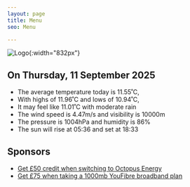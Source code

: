 ```yaml
---
layout: page
title: Menu
seo: Menu

---
```


![Logo](/images/logo.jpg){:width="832px"}

<!-- weather_marker starts -->
## On Thursday, 11 September 2025

- The average temperature today is 11.55˚C,
- With highs of 11.96˚C and lows of 10.94˚C,
- It may feel like 11.01˚C with moderate rain
- The wind speed is 4.47m/s and visibility is 10000m
- The pressure is 1004hPa and humidity is 86%
- The sun will rise at 05:36 and set at 18:33

<!-- weather_marker ends -->

## Sponsors

- [Get £50 credit when switching to Octopus Energy](https://bit.ly/3oD1nnS)
- [Get £75 when taking a 1000mb YouFibre broadband plan](https://aklam.io/91zWhU?)
